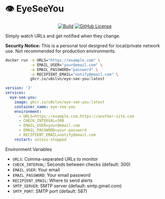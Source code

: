 # 👁️ EyeSeeYou

<p align="center">
    <a href="https://github.com/u8slvn/eye-see-you/actions/workflows/build-and-push.yml"><img src="https://img.shields.io/github/actions/workflow/status/u8slvn/eye-see-you/build-and-push.yml?label=Build" alt="Build"></a>
    <a href="https://github.com/u8slvn/eye-see-you"><img alt="GitHub License" src="https://img.shields.io/github/license/u8slvn/eye-see-you"></a>
</p>

Simply watch URLs and get notified when they change.

**Security Notice:** This is a personal tool designed for local/private network use. Not recommended for production environments.

```bash
docker run -e URLS="https://example.com" \
           -e EMAIL_USER="your@email.com" \
           -e EMAIL_PASSWORD="password" \
           -e RECIPIENT_EMAIL="notify@email.com" \
           ghcr.io/u8slvn/eye-see-you:latest
```

```yaml
version: '3'
services:
  eye-see-you:
    image: ghcr.io/u8slvn/eye-see-you:latest
    container_name: eye-see-you
    environment:
      - URLS=https://example.com,https://another-site.com
      - CHECK_INTERVAL=300
      - EMAIL_USER=your@email.com
      - EMAIL_PASSWORD=your-password
      - RECIPIENT_EMAIL=notify@email.com
    restart: unless-stopped
```

Environment Variables

* `URLS`: Comma-separated URLs to monitor
* `CHECK_INTERVAL`: Seconds between checks (default: 300)
* `EMAIL_USER`: Your email
* `EMAIL_PASSWORD`: Your email password
* `RECIPIENT_EMAIL`: Where to send alerts
* `SMTP_SERVER`: SMTP server (default: smtp.gmail.com)
* `SMTP_PORT`: SMTP port (default: 587)
